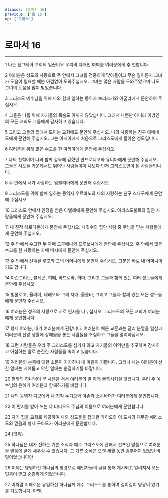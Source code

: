 ```yaml
---
Aliases: [로마서 16]
previous: ['롬 15']
up: ['로마서']
---
```

# 로마서 16

***


1 나는 겐그레아 교회의 일꾼이요 우리의 자매인 뵈뵈를 여러분에게 추 천합니다. 

2 여러분은 성도의 사랑으로 주 안에서 그녀를 정중하게 맞아들이고 무슨 일이든지 그녀가 도움이 필요할 때는 아낌없이 도와주십시오. 그녀는 많은 사람을 도와주었으며 나도 그녀의 도움을 많이 받았습니다. 

3 그리스도 예수님을 위해 나와 함께 일하는 동역자 브리스가와 아굴라에게 문안하여 주십시오. 

4 그들은 나를 위해 자기들의 목숨도 아끼지 않았습니다. 그래서 나뿐만 아니라 이방인의 모든 교회도 그들에게 감사하고 있습니다. 

5 그리고 그들의 집에서 모이는 교회에도 문안해 주십시오. 나의 사랑하는 친구 에배네도에게 문안해 주십시오. 그는 아시아에서 처음으로 그리스도에게 돌아온 성도입니다. 

6 여러분을 위해 많은 수고를 한 마리아에게 문안해 주십시오. 

7 나의 친척이며 나와 함께 감옥에 갇혔던 안드로니고와 유니아에게 문안해 주십시오. 그들은 사도들 가운데서도 뛰어난 사람들이며 나보다 먼저 그리스도인이 된 사람들입니다. 

8 주 안에서 내가 사랑하는 암블리아에게 문안해 주십시오. 

9 그리스도를 위해 함께 일하는 동역자 우르바노와 나의 사랑하는 친구 스다구에게 문안해 주십시오. 

10 그리스도 안에서 인정을 받은 아벨레에게 문안해 주십시오. 아리스도불로의 집안 사람들에게 문안해 주십시오. 

11 내 친척 헤로디온에게 문안해 주십시오. 나깃수의 집안 사람 중 주님을 믿는 사람들에게 문안해 주십시오. 

12 주 안에서 수고한 두 자매 드루배나와 드루보사에게 문안해 주십시오. 주 안에서 많은 수고를 한 사랑하는 자매 버시에게 문안해 주십시오. 

13 주 안에서 선택된 루포와 그의 어머니에게 문안해 주십시오. 그분은 바로 내 어머니이기도 합니다. 

14 아순그리도, 블레곤, 허메, 바드로바, 허마, 그리고 그들과 함께 있는 여러 성도들에게 문안해 주십시오. 

15 빌롤로고, 율리아, 네레오와 그의 자매, 올름바, 그리고 그들과 함께 있는 모든 성도들에게 문안해 주십시오. 

16 여러분은 성도의 사랑으로 서로 인사를 나누십시오. 그리스도의 모든 교회가 여러분에게 문안합니다. 

17 형제 여러분, 내가 여러분에게 권합니다. 여러분이 배운 교훈과는 달리 분열을 일삼고 여러분의 신앙 생활에 장애물을 놓는 사람들을 조심하고 그들을 멀리하십시오. 

18 그런 사람들은 우리 주 그리스도를 섬기지 않고 자기들의 이익만을 추구하며 간사하고 아첨하는 말로 순진한 사람들을 속이고 있습니다. 

19 여러분의 순종에 대한 소문이 자자하니 내 마음이 기쁩니다. 그러나 나는 여러분이 선한 일에는 지혜롭고 악한 일에는 순결하기를 바랍니다. 

20 평화의 하나님이 곧 사탄을 쳐서 여러분의 발 아래 굴복시키실 것입니다. 우리 주 예수님의 은혜가 여러분과 함께하기를 바랍니다. 

21 나의 동역자 디모데와 내 친척 누기오와 야손과 소시바더가 여러분에게 문안합니다. 

22 이 편지를 받아 쓰는 나 더디오도 주님의 이름으로 여러분에게 문안합니다. 

23 자기 집을 교회로 제공하여 나와 성도들을 접대한 가이오와 이 도시의 재무관 에라스도와 믿음의 형제 구아도가 여러분에게 문안합니다. 

24 (없음) 

25 하나님은 내가 전하는 기쁜 소식과 예수 그리스도에 관해서 선포된 말씀으로 여러분을 믿음에 굳게 세우실 수 있습니다. 그 기쁜 소식은 오랜 세월 동안 감추어져 있었던 비밀이었습니다만 

26 이제는 영원하신 하나님의 명령으로 예언자들의 글을 통해 계시되고 알려져서 모든 민족이 믿고 순종하게 되었습니다. 

27 이처럼 지혜로운 유일하신 하나님께 예수 그리스도를 통하여 길이길이 영광이 있기를 기도합니다. 아멘.
